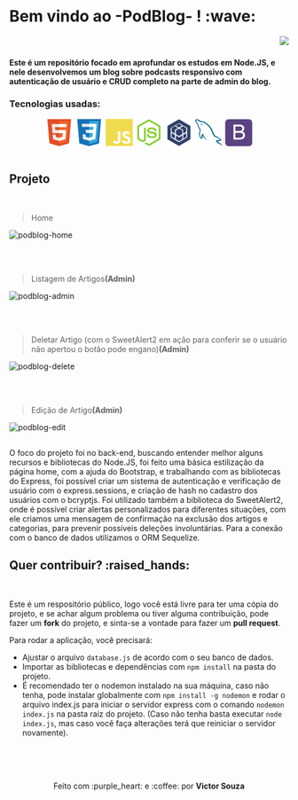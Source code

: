 <h1> Bem vindo ao -PodBlog- ! :wave: </h1>
<p align="right">
  <a href="https://www.linkedin.com/in/victorsouza19/" target="_blank" alt="Linkedin">
   <img src="https://img.shields.io/badge/-Linkedin-1C1C1C?style=for-the-badge&logo=Linkedin&logoColor=00FFFF&link=https://www.linkedin.com/in/victorsouza19/"/>
  </a>
</p>

<h4> Este é um repositório focado em aprofundar os estudos em Node.JS, e nele desenvolvemos um blog sobre podcasts responsivo com autenticação de usuário e CRUD completo na parte de admin do blog.</h4>


  
  ### Tecnologias usadas:
 <div align="center">
  <img align="center"  alt="Victor-Souza" height="50" width="50" src="https://raw.githubusercontent.com/devicons/devicon/master/icons/html5/html5-original.svg">
  <img align="center" alt="Victor-Souza" height="50" width="50" src="https://raw.githubusercontent.com/devicons/devicon/master/icons/css3/css3-original.svg">  
  <img align="center" alt="Victor-Souza" height="50" width="50" src="https://raw.githubusercontent.com/devicons/devicon/master/icons/javascript/javascript-plain.svg">
  <img align="center" alt="Victor-Souza" height="50" width="50" src="https://raw.githubusercontent.com/devicons/devicon/master/icons/nodejs/nodejs-plain.svg">
  <img align="center" alt="Victor-Souza" height="50" width="50" src="https://raw.githubusercontent.com/devicons/devicon/master/icons/sequelize/sequelize-plain.svg">
  <img align="center" alt="Victor-Souza" height="50" width="50" src="https://raw.githubusercontent.com/devicons/devicon/master/icons/mysql/mysql-plain.svg">
  <img align="center" alt="Victor-Souza" height="50" width="50" src="https://raw.githubusercontent.com/devicons/devicon/master/icons/bootstrap/bootstrap-plain.svg">
</div><br>

<h2> Projeto </h2>
 <br>

> Home
> 
![podblog-home](https://user-images.githubusercontent.com/71740612/138571063-b28ce3a2-e559-4c4c-b249-ed5745a9da73.png)

<br><br>

> Listagem de Artigos<strong>(Admin)</strong>
> 
![podblog-admin](https://user-images.githubusercontent.com/71740612/138571163-8dc856ae-fc67-40d7-b2cc-b083626c9914.png)

<br><br>

> Deletar Artigo (com o SweetAlert2 em ação para conferir se o usuário não apertou o botão pode engano)<strong>(Admin)</strong>
> 
![podblog-delete](https://user-images.githubusercontent.com/71740612/138571167-1befca7b-119c-4162-94c2-9f42c5b7e94d.png)

<br><br>

> Edição de Artigo<strong>(Admin)</strong>
> 
![podblog-edit](https://user-images.githubusercontent.com/71740612/138571173-7c947538-d34c-4f90-ab98-5e1f4ccfdf54.png)

##


<div align="left">
  O foco do projeto foi no back-end, buscando entender melhor alguns recursos e bibliotecas do Node.JS, foi feito uma básica estilização da página home, com a ajuda do Bootstrap, 
  e trabalhando com as bibliotecas do Express, foi possível criar um sistema de autenticação e verificação de usuário com o express.sessions, e criação de hash no cadastro dos usuários com o bcryptjs. 
  Foi utilizado também a biblioteca do SweetAlert2, onde é possível criar alertas personalizados para diferentes situações, com ele criamos uma mensagem de confirmação na exclusão 
  dos artigos e categorias, para prevenir possíveis deleções involuntárias. Para a conexão com o banco de dados utilizamos o ORM Sequelize.
</div>

<h2> Quer contribuir? :raised_hands: </h2>
 <br>
 
 Este é um respositório público, logo você está livre para ter uma cópia do projeto,  e se achar algum problema ou tiver alguma contribuição, pode fazer um **fork** do projeto, e sinta-se a vontade para fazer um **pull request**.
 
 Para rodar a aplicação, você precisará:
 - Ajustar o arquivo <code>database.js</code> de acordo com o seu banco de dados.
 - Importar as bibliotecas e dependências com <code>npm install</code> na pasta do projeto.
 - É recomendado ter o nodemon instalado na sua máquina, caso não tenha, pode instalar globalmente com  <code>npm install -g nodemon</code> e rodar o arquivo index.js para iniciar o servidor express com o comando <code>nodemon index.js</code> na pasta raiz do projeto. (Caso não tenha basta executar  <code>node index.js</code>, mas caso você faça alterações terá que reiniciar o servidor novamente).

<br><br><br>
<div align="center">
  <p>Feito com :purple_heart: e :coffee: por <strong>Victor Souza</strong></p>
</div>














